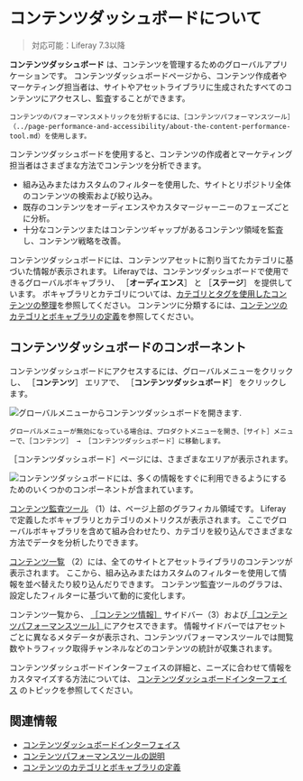 # コンテンツダッシュボードについて

> 対応可能：Liferay 7.3以降

**コンテンツダッシュボード** は、コンテンツを管理するためのグローバルアプリケーションです。 コンテンツダッシュボードページから、コンテンツ作成者やマーケティング担当者は、サイトやアセットライブラリに生成されたすべてのコンテンツにアクセスし、監査することができます。

```{note}
コンテンツのパフォーマンスメトリックを分析するには、［コンテンツパフォーマンスツール］（../page-performance-and-accessibility/about-the-content-performance-tool.md）を使用します。
```

コンテンツダッシュボードを使用すると、コンテンツの作成者とマーケティング担当者はさまざまな方法でコンテンツを分析できます。

- 組み込みまたはカスタムのフィルターを使用した、サイトとリポジトリ全体のコンテンツの検索および絞り込み。
- 既存のコンテンツをオーディエンスやカスタマージャーニーのフェーズごとに分析。
- 十分なコンテンツまたはコンテンツギャップがあるコンテンツ領域を監査し、コンテンツ戦略を改善。

コンテンツダッシュボードには、コンテンツアセットに割り当てたカテゴリに基づいた情報が表示されます。 Liferayでは、コンテンツダッシュボードで使用できるグローバルボキャブラリ、 ［**オーディエンス**］ と ［**ステージ**］ を提供しています。 ボキャブラリとカテゴリについては、[カテゴリとタグを使用したコンテンツの整理](../tags-and-categories/organizing-content-with-categories-and-tags.md)を参照してください。 コンテンツに分類するには、[コンテンツのカテゴリとボキャブラリの定義](../tags-and-categories/defining-categories-and-vocabularies-for-content.md)を参照してください。

## コンテンツダッシュボードのコンポーネント

コンテンツダッシュボードにアクセスするには、グローバルメニューをクリックし、 ［**コンテンツ**］ エリアで、 ［**コンテンツダッシュボード**］ をクリックします。

![グローバルメニューからコンテンツダッシュボードを開きます.](./about-the-content-dashboard/images/02.png)

```{note}
グローバルメニューが無効になっている場合は、プロダクトメニューを開き、［サイト］メニューで、［コンテンツ］ → ［コンテンツダッシュボード］に移動します。
```

［コンテンツダッシュボード］ページには、さまざまなエリアが表示されます。

![コンテンツダッシュボードには、多くの情報をすぐに利用できるようにするためのいくつかのコンポーネントが含まれています。](./about-the-content-dashboard/images/01.png)

[コンテンツ監査ツール](./content-dashboard-interface.md#content-audit-tool) （1）は、ページ上部のグラフィカル領域です。 Liferayで定義したボキャブラリとカテゴリのメトリクスが表示されます。 ここでグローバルボキャブラリを含めて組み合わせたり、カテゴリを絞り込んでさまざまな方法でデータを分析したりできます。

[コンテンツ一覧](./content-dashboard-interface.md#contents-list) （2）には、全てのサイトとアセットライブラリのコンテンツが表示されます。 ここから、組み込みまたはカスタムのフィルターを使用して情報を並べ替えたり絞り込んだりできます。 コンテンツ監査ツールのグラフは、設定したフィルターに基づいて動的に変化します。

コンテンツ一覧から、 [［コンテンツ情報］](./content-dashboard-interface.md#content-info-sidebar) サイドバー（3）および[［コンテンツパフォーマンスツール］](../content-performance-tool/about-the-content-performance-tool.md)にアクセスできます。 情報サイドバーではアセットごとに異なるメタデータが表示され、コンテンツパフォーマンスツールでは閲覧数やトラフィック取得チャンネルなどのコンテンツの統計が収集されます。

コンテンツダッシュボードインターフェイスの詳細と、ニーズに合わせて情報をカスタマイズする方法については、 [コンテンツダッシュボードインターフェイス](./content-dashboard-interface.md) のトピックを参照してください。

## 関連情報

- [コンテンツダッシュボードインターフェイス](./content-dashboard-interface.md)
- [コンテンツパフォーマンスツールの説明](../page-performance-and-accessibility/about-the-content-performance-tool.md)
- [コンテンツのカテゴリとボキャブラリの定義](../tags-and-categories/defining-categories-and-vocabularies-for-content.md)
